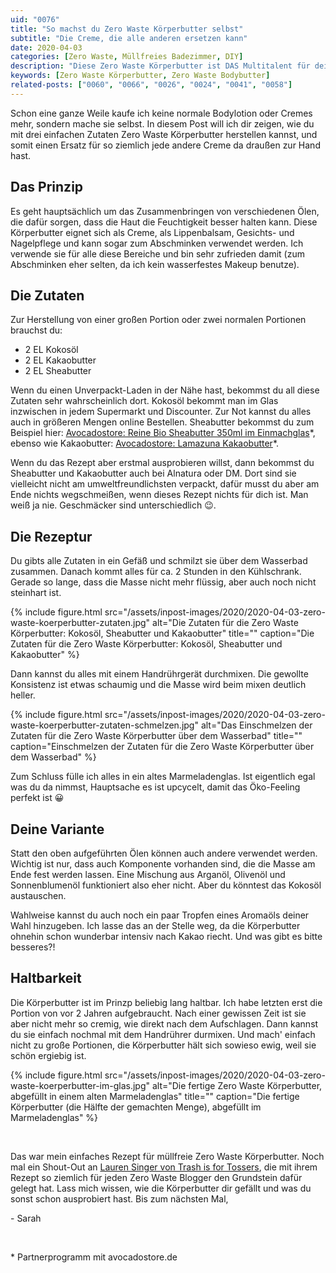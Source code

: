 ```yaml
---
uid: "0076"
title: "So machst du Zero Waste Körperbutter selbst"
subtitle: "Die Creme, die alle anderen ersetzen kann"
date: 2020-04-03
categories: [Zero Waste, Müllfreies Badezimmer, DIY]
description: "Diese Zero Waste Körperbutter ist DAS Multitalent für dein müllfreies Badezimmer. Sie ist einfach herzustellen und kann für vieles verwendet werden."
keywords: [Zero Waste Körperbutter, Zero Waste Bodybutter]
related-posts: ["0060", "0066", "0026", "0024", "0041", "0058"]
---
```

Schon eine ganze Weile kaufe ich keine normale Bodylotion oder Cremes mehr, sondern mache sie selbst. In diesem Post will ich dir zeigen, wie du mit drei einfachen Zutaten Zero Waste Körperbutter herstellen kannst, und somit einen Ersatz für so ziemlich jede andere Creme da draußen zur Hand hast.

## Das Prinzip
Es geht hauptsächlich um das Zusammenbringen von verschiedenen Ölen, die dafür sorgen, dass die Haut die Feuchtigkeit besser halten kann. Diese Körperbutter eignet sich als Creme, als Lippenbalsam, Gesichts- und Nagelpflege und kann sogar zum Abschminken verwendet werden. Ich verwende sie für alle diese Bereiche und bin sehr zufrieden damit (zum Abschminken eher selten, da ich kein wasserfestes Makeup benutze).

## Die Zutaten
Zur Herstellung von einer großen Portion oder zwei normalen Portionen brauchst du:
* 2 EL Kokosöl
* 2 EL Kakaobutter
* 2 EL Sheabutter

Wenn du einen Unverpackt-Laden in der Nähe hast, bekommst du all diese Zutaten sehr wahrscheinlich dort. Kokosöl bekommt man im Glas inzwischen in jedem Supermarkt und Discounter. Zur Not kannst du alles auch in größeren Mengen online Bestellen. Sheabutter bekommst du zum Beispiel hier: [Avocadostore: Reine Bio Sheabutter 350ml im Einmachglas](https://www.awin1.com/cread.php?awinmid=19075&awinaffid=675357&clickref=&ued=https%3A%2F%2Fwww.avocadostore.de%2Fproducts%2F141328-reine-bio-sheabutter-350ml-im-einmachglas-finigrana)\*, ebenso wie Kakaobutter: [Avocadostore: Lamazuna Kakaobutter](https://www.awin1.com/cread.php?awinmid=19075&awinaffid=675357&clickref=&ued=https%3A%2F%2Fwww.avocadostore.de%2Fproducts%2F93217-kakaobutter-lamazuna-2)\*.

Wenn du das Rezept aber erstmal ausprobieren willst, dann bekommst du Sheabutter und Kakaobutter auch bei Alnatura oder DM. Dort sind sie vielleicht nicht am umweltfreundlichsten verpackt, dafür musst du aber am Ende nichts wegschmeißen, wenn dieses Rezept nichts für dich ist. Man weiß ja nie. Geschmäcker sind unterschiedlich 😉.

## Die Rezeptur
Du gibts alle Zutaten in ein Gefäß und schmilzt sie über dem Wasserbad zusammen. Danach kommt alles für ca. 2 Stunden in den Kühlschrank. Gerade so lange, dass die Masse nicht mehr flüssig, aber auch noch nicht steinhart ist.

{% include figure.html src="/assets/inpost-images/2020/2020-04-03-zero-waste-koerperbutter-zutaten.jpg" alt="Die Zutaten für die Zero Waste Körperbutter: Kokosöl, Sheabutter und Kakaobutter" title="" caption="Die Zutaten für die Zero Waste Körperbutter: Kokosöl, Sheabutter und Kakaobutter" %}

Dann kannst du alles mit einem Handrührgerät durchmixen. Die gewollte Konsistenz ist etwas schaumig und die Masse wird beim mixen deutlich heller.

{% include figure.html src="/assets/inpost-images/2020/2020-04-03-zero-waste-koerperbutter-zutaten-schmelzen.jpg" alt="Das Einschmelzen der Zutaten für die Zero Waste Körperbutter über dem Wasserbad" title="" caption="Einschmelzen der Zutaten für die Zero Waste Körperbutter über dem Wasserbad" %}

Zum Schluss fülle ich alles in ein altes Marmeladenglas. Ist eigentlich egal was du da nimmst, Hauptsache es ist upcycelt, damit das Öko-Feeling perfekt ist 😀

## Deine Variante
Statt den oben aufgeführten Ölen können auch andere verwendet werden. Wichtig ist nur, dass auch Komponente vorhanden sind, die die Masse am Ende fest werden lassen. Eine Mischung aus Arganöl, Olivenöl und Sonnenblumenöl funktioniert also eher nicht. Aber du könntest das Kokosöl austauschen.

Wahlweise kannst du auch noch ein paar Tropfen eines Aromaöls deiner Wahl hinzugeben. Ich lasse das an der Stelle weg, da die Körperbutter ohnehin schon wunderbar intensiv nach Kakao riecht. Und was gibt es bitte besseres?!

## Haltbarkeit
Die Körperbutter ist im Prinzp beliebig lang haltbar. Ich habe letzten erst die Portion von vor 2 Jahren aufgebraucht. Nach einer gewissen Zeit ist sie aber nicht mehr so cremig, wie direkt nach dem Aufschlagen. Dann kannst du sie einfach nochmal mit dem Handrührer durmixen. Und mach' einfach nicht zu große Portionen, die Körperbutter hält sich sowieso ewig, weil sie schön ergiebig ist.

{% include figure.html src="/assets/inpost-images/2020/2020-04-03-zero-waste-koerperbutter-im-glas.jpg" alt="Die fertige Zero Waste Körperbutter, abgefüllt in einem alten Marmeladenglas" title="" caption="Die fertige Körperbutter (die Hälfte der gemachten Menge), abgefüllt im Marmeladenglas" %}

&nbsp;

Das war mein einfaches Rezept für müllfreie Zero Waste Körperbutter. Noch mal ein Shout-Out an [Lauren Singer von Trash is for Tossers](http://trashisfortossers.com/), die mit ihrem Rezept so ziemlich für jeden Zero Waste Blogger den Grundstein dafür gelegt hat. Lass mich wissen, wie die Körperbutter dir gefällt und was du sonst schon ausprobiert hast. Bis zum nächsten Mal,

\- Sarah

&nbsp;

\* Partnerprogramm mit avocadostore.de
